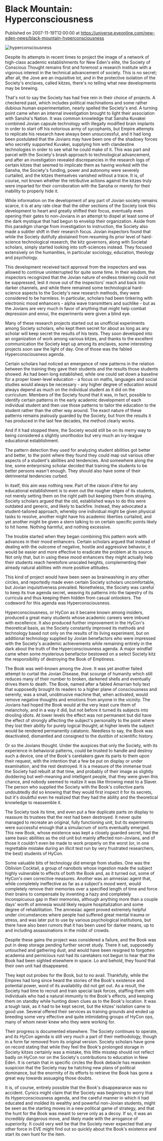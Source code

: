 # Black Mountain: Hyperconsciousness
Published on 2007-11-19T12:00:00 at https://universe.eveonline.com/new-eden-news/black-mountain-hyperconsciousness

![hyperconsciousness](https://web.ccpgamescdn.com/communityassets/img/chronicles/chronicleBoxImage/hyperconsiousness.jpg#left)

Despite its attempts in recent times to project the image of a network of high-class academic establishments for New Eden's elite, the Society of Conscious Thought remains first and foremost a research institute with a vigorous interest in the technical advancement of society. This is no secret; after all, the Jove are an inquisitive lot, and in the protective isolation of the Society's enclaves, called kitzes, there's no telling what new developments may be brewing.

That's not to say the Society has had free rein in their choice of projects. A checkered past, which includes political machinations and some rather dubious human experimentation, nearly spelled the Society's end. A turning point came when an internal investigation brought to light their association with Sansha's Nation. It was common knowledge that Sansha Kuvakei combined Jovian capsule technology with illegally modified brain implants in order to start off his notorious army of sycophants, but Empire attempts to replicate his research have always been unsuccessful, and it had long been postulated that the Jovians may have been one of the shadowy forces who secretly supported Kuvakei, supplying him with clandestine technologies in order to see what he could make of it. This was part and parcel with the Society's brash approach to technological advancement, and after an investigation revealed discrepancies in the research logs of certain kitzes that seemed to implicate them as having worked with the Sansha, the Society's funding, power and autonomy were severely curtailed, and the kitzes themselves vanished without a trace. It is, of course, not known whether the retributive actions against the kitzes truly were imparted for their corroboration with the Sansha or merely for their inability to properly hide it.

While information on the development of any part of Jovian society remains scarce, it is at any rate clear that the other sections of the Society took this development to heart and greatly shifted their focus, eventually even opening their gates to non-Jovians in an attempt to dispel at least some of the dark mystique that had begun to envelop their organization. Aside from this paradigm change from investigation to instruction, the Society also made a subtler shift in their research focus. Jovian inspectors found that while the Society dutifully abstained from resuming its prior level of hard-science technological research, the kitz governors, along with Societal scholars, simply started looking into soft-sciences instead. They focused extensively on the humanities, in particular sociology, education, theology and psychology.

This development received tacit approval from the inspectors and was allowed to continue uninterrupted for quite some time. In their wisdom, the inspectors recognized that the Jovian nature of endless tinkering could not be suppressed, lest it move out of the inspectors' reach and back into darker channels, and while there remained some technological hard-science aspects to the Society's new research methods, they were considered to be harmless. In particular, scholars had been tinkering with electronic mood enhancers - alpha wave transmitters and suchlike - but as the Jovians are very much in favor of anything that might help combat depression and ennui, the experiments were given a blind eye.

Many of these research projects started out as unofficial experiments among Society scholars, who kept them secret for about as long as any scholar will keep secret the results of his tests. They soon developed into an organization of work among various kitzes, and thanks to the excellent communication the Society kept up among its enclaves, some interesting projects soon saw the light of day. One of those was the fabled Hyperconsciousness agenda.

Certain scholars had noticed an emergence of new patterns in the relation between the training they gave their students and the results those students showed. As had been long established, while one could set down a baseline for a proper lower-level education - a focus on maths, languages and social studies would always be necessary - any higher degree of education would always depend as much on the individual student as it did on the curriculum. Members of the Society found that it was, in fact, possible to identify certain patterns in the early academic development of each individual student and then use those patterns to tailor the education to the student rather than the other way around. The exact nature of these patterns remains jealously guarded by the Society, but from the results it has produced in the last few decades, the method clearly works.

And if it had stopped there, the Society would still be on its merry way to being considered a slightly unorthodox but very much an ivy-league educational establishment.

The pattern detection they used for analyzing student abilities got better and better, to the point where they found they could map out various other aspects of a student's abilities and tendencies. And somewhere along the line, some enterprising scholar decided that training the students to be better persons wasn't enough. They should also have some of their detrimental tendencies curbed.

In itself, this aim was nothing new. Part of the raison d'étre for any educational establishment is to even out the rougher edges of its students, not merely setting them on the right path but keeping them from straying. Society scholars argued that the old, established ways to do this were outdated and generic, and likely to backfire. Instead, they advocated a student-tailored approach, whereby one individual might be given physical tasks to resolve, another might have his academic liberties curtailed, and yet another might be given a stern talking to on certain specific points likely to hit home. Nothing harmful, and nothing excessive.

The trouble started when they began combining this pattern work with advances in their mood enhancers. Certain scholars argued that instead of dealing with the outcome of negative, hostile and aggressive behavior, it would be easier and more effective to eradicate the problem at its source. Not only that, but in using these mood enhancers they might actually help their students reach heretofore unscaled heights, complementing their already natural abilities with more positive attitudes.

This kind of project would have been seen as brainwashing in any other circles, and reportedly made even certain Society scholars uncomfortable, but Jovian inquisitiveness prevailed. Nonetheless, the Society was careful to keep its true agenda secret, weaving its patterns into the tapestry of its curricula and thus keeping them hidden from casual onlookers. The codeword for this agenda was Hyperconsciousness.

Hyperconsciousness, or HyCon as it became known among insiders, produced a great many students whose academic careers were imbued with excellence. It also produced further improvement in the HyCon's theoretical basis, as the Society constantly improved its methods and technology based not only on the results of its living experiment, but on additional technology supplied by Jovian benefactors who were impressed with the Society's academic achievements while remaining entirely in the dark about the truth of the Hyperconsciousness agenda. A major windfall came when some mysterious benefactor bestowed on a select Society kitz the responsibility of destroying the Book of Emptiness.

The Book was well-known among the Jove. It was yet another failed attempt to curtail the Jovian Disease, that scourge of humanity which still reduces many of their number to broken, darkened shells and eventually drives them to death. The Book, named after a fabled Amarrian holy text that supposedly brought its readers to a higher plane of consciousness and serenity, was a small, unobtrusive machine that, when activated, would remove negative thoughts and emotions from anyone in the vicinity. The Jovians had hoped the Book would at the very least cure them of melancholy, and in a way it did, but not before it turned its subjects into drooling idiots. At lower levels the effect was not permanent but did have the effect of strongly affecting the subject's personality to the point where they lost their ability for purely logical thought; at higher levels the subject would be rendered permanently catatonic. Needless to say, the Book was deactivated, dismantled and consigned to the dustbin of scientific history.

Or so the Jovians thought. Under the auspices that only the Society, with its experience in behavioral patterns, could be trusted to handle and destroy such a device, one of the Book's caretakers gave its parts to them upon their request, with the intention that a few be put on display or under examination, and the rest destroyed. It is a measure of the immense trust the Society had rebuilt at that time, and probably of their image as slightly doddering but well-meaning and intelligent people, that they were given this chance, and nobody seemed to realize it was like throwing meat to a Slaver. The person who supplied the Society with the Book's collective parts undoubtedly did so knowing that they would first inspect it for its secrets, but it's doubtful even he realized that they had the ability and the theoretical knowledge to reassemble it.

The Society took its time, and even put a few duplicate parts on display to reassure its trustees that the rest had been destroyed. It never quite managed to recreate an original, fully functioning unit, but its experiments were successful enough that a simulacrum of sorts eventually emerged. This new Book, whose existence was kept a closely guarded secret, had the same basic abilities as the old unit but mainly affected non-Jovians, and of those it couldn't even be made to work properly on the worst (or, in one regrettable mistake during an illicit test run by very frustrated researchers, the best) students of HyCon.

Some valuable bits of technology did emerge from studies. One was the Oblivion Cocktail, a group of nanobots whose ingestion made the subject highly vulnerable to effects of both the Book and, as it turned out, some of HyCon's own corrective measures. Another was an amnesiac agent that, while completely ineffective as far as a subject's mood went, would completely remove their memories over a specified length of time and force their brains to compensate by inventing a hazy and completely inconspicuous gap in their memories, although anything more than a couple days' worth of amnesia would likely require hospitalization and some degree of rehabilitation. The amnesiac agent proved extremely helpful under circumstances where people had suffered great mental trauma or stress, and was later put to use by various psychological institutions, but there have also been rumors that it has been used for darker means, up to and including assassinations in the midst of crowds.

Despite these gains the project was considered a failure, and the Book was put in deep storage pending further secret study. There it sat, supposedly untouched and gathering dust, and would have been resigned to forgotten academia and pernicious rust had its caretakers not begun to hear that the Book had been sighted elsewhere in space. Lo and behold, they found that their own unit had disappeared.

They kept out probes for the Book, but to no avail. Thankfully, while the Empires had long since heard the stories of the Book's existence and potential power, word of its availability did not get out. As a result, the Society had time to recruit and train special task forces, staffing them with individuals who had a natural immunity to the Book's effects, and keeping them on standby while hunting down clues as to the Book's location. It was a tough task, as it had to be kept secret, but the kitzes' isolation came to good use. Several offered their services as training grounds and ended up breeding some very effective and quite intimidating groups of HyCon ops, many of whom never knew who they were working for.

Their progress is documented elsewhere. The Society continues to operate, and its HyCon agenda is still very much a part of their methodology, though in a form far removed from its original version. Society scholars have gone on record stating that while they feel the Book's prolonged storage in Society kitzes certainly was a mistake, this little misstep should not reflect badly on HyCon nor on the Society's contributions to education in New Eden. It is certain that in specific circles the Book debacle has reawoken suspicion that the Society may be hatching new plans of political dominance, but the enormity of its efforts to retrieve the Book has gone a great way towards assuaging those doubts.

It is, of course, entirely possible that the Book's disappearance was no accident. Cynics might claim that the Society was beginning to worry that its Hyperconsciousness agenda, and the careful manner in which it had educated and molded its wealthy and powerful non-Jovian students, might be seen as the starting moves in a new political game of strategy, and that the hunt for the Book was meant to serve only as a decoy. If so, it was an incredibly dangerous move, and likely made with the arrogance of superiority. It could very well be that the Society never expected that any other force in EVE might find out so quickly about the Book's existence and start its own hunt for the item.
